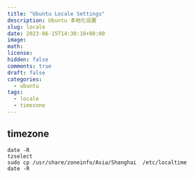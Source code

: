 ```yaml
---
title: "Ubuntu Locale Settings"
description: Ubuntu 本地化设置
slug: locale
date: 2023-06-15T14:30:18+08:00
image:
math:
license:
hidden: false
comments: true
draft: false
categories:
  - ubuntu
tags:
  - locale
  - timezone
---
```


## timezone

```shell
date -R
tzselect
sudo cp /usr/share/zoneinfo/Asia/Shanghai  /etc/localtime
date -R
```
